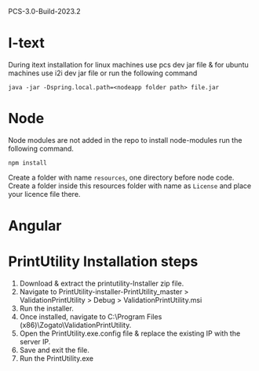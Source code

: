 PCS-3.0-Build-2023.2

# I-text
During itext installation for linux machines use pcs dev jar file & for ubuntu machines use i2i dev jar file
or run the following command

` java -jar -Dspring.local.path=<nodeapp folder path> file.jar `

# Node
Node modules are not added in the repo to install node-modules run the following command.

` npm install `

Create a folder with name `resources`, one directory before node code.
Create a folder inside this resources folder with name as `License` and place your licence file there.

# Angular


# PrintUtility Installation steps
1. Download & extract the printutility-Installer zip file.
2. Navigate to PrintUtility-installer-PrintUtility_master > ValidationPrintUtility > Debug > ValidationPrintUtility.msi
3. Run the installer.
4. Once installed, navigate to C:\Program Files (x86)\Zogato\ValidationPrintUtility.
5. Open the PrintUtility.exe.config file & replace the existing IP with the server IP.
6. Save and exit the file.
7. Run the PrintUtility.exe
